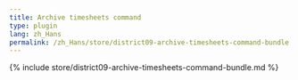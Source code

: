 ```yaml
---
title: Archive timesheets command
type: plugin
lang: zh_Hans
permalink: /zh_Hans/store/district09-archive-timesheets-command-bundle.html
---
```


{% include store/district09-archive-timesheets-command-bundle.md %}

